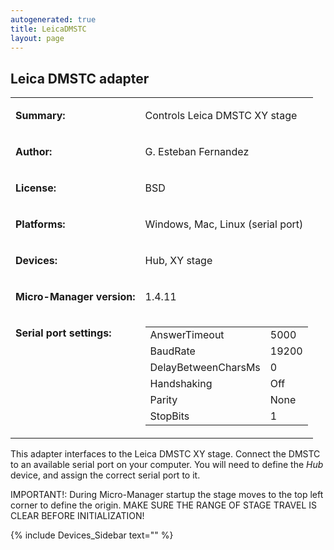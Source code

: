 ```yaml
---
autogenerated: true
title: LeicaDMSTC
layout: page
---
```


## Leica DMSTC adapter

<table>

<tr>

<td markdown="1">

**Summary:**

</td>

<td markdown="1">

Controls Leica DMSTC XY stage

</td>

</tr>

<tr>

<td markdown="1">

**Author:**

</td>

<td markdown="1">

G. Esteban Fernandez

</td>

</tr>

<tr>

<td markdown="1">

**License:**

</td>

<td markdown="1">

BSD

</td>

</tr>

<tr>

<td markdown="1">

**Platforms:**

</td>

<td markdown="1">

Windows, Mac, Linux (serial port)

</td>

</tr>

<tr>

<td markdown="1">

**Devices:**

</td>

<td markdown="1">

Hub, XY stage

</td>

</tr>

<tr>

<td markdown="1">

**Micro-Manager version:**

</td>

<td markdown="1">

1.4.11

</td>

</tr>

<tr>

<td markdown="1" valign=top>

**Serial port settings:**

</td>

<td markdown="1" valign=top>

|                     |       |
| ------------------- | ----- |
| AnswerTimeout       | 5000  |
| BaudRate            | 19200 |
| DelayBetweenCharsMs | 0     |
| Handshaking         | Off   |
| Parity              | None  |
| StopBits            | 1     |

</table>

This adapter interfaces to the Leica DMSTC XY stage. Connect the DMSTC
to an available serial port on your computer. You will need to define
the *Hub* device, and assign the correct serial port to it.

IMPORTANT\!: During Micro-Manager startup the stage moves to the top
left corner to define the origin. MAKE SURE THE RANGE OF STAGE TRAVEL IS
CLEAR BEFORE INITIALIZATION\!

{% include Devices_Sidebar text="" %}
